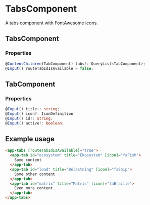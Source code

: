 # TabsComponent
A tabs component with FontAwesome icons.

## TabsComponent

### Properties
```typescript
@ContentChildren(TabComponent) tabs!: QueryList<TabComponent>;
@Input() routeTabIdIsAvailable = false;
```

## TabComponent

### Properties
```typescript
@Input() title!: string;
@Input() icon?: IconDefinition
@Input() id!: string;
@Input() active!: boolean;
```

## Example usage
```html
<app-tabs [routeTabIdIsAvailable]="true">
  <app-tab id="ecosystem" title="Ekosystem" [icon]="faFish">
    Some content
  </app-tab>
  <app-tab id="load" title="Belastning" [icon]="faShip">
    Some other content
  </app-tab>
  <app-tab id="matrix" title="Matris" [icon]="faBraille">
    Even more content
  </app-tab>
</app-tabs>
```
